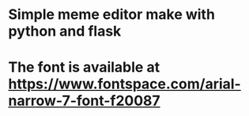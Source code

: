 # Simple meme editor make with python and flask

# The font is available at https://www.fontspace.com/arial-narrow-7-font-f20087
